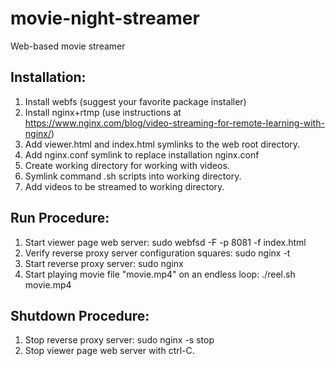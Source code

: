 # movie-night-streamer
Web-based movie streamer

Installation:
-------------
1) Install webfs (suggest your favorite package installer)
2) Install nginx+rtmp (use instructions at https://www.nginx.com/blog/video-streaming-for-remote-learning-with-nginx/)
3) Add viewer.html and index.html symlinks to the web root directory.
4) Add nginx.conf symlink to replace installation nginx.conf
5) Create working directory for working with videos.
6) Symlink command .sh scripts into working directory.
7) Add videos to be streamed to working directory.

Run Procedure:
--------------
1) Start viewer page web server: sudo webfsd -F -p 8081 -f index.html
2) Verify reverse proxy server configuration squares: sudo nginx -t
3) Start reverse proxy server: sudo nginx    
4) Start playing movie file "movie.mp4" on an endless loop: ./reel.sh movie.mp4 

Shutdown Procedure:
-------------------
1) Stop reverse proxy server: sudo nginx -s stop
2) Stop viewer page web server with ctrl-C.
